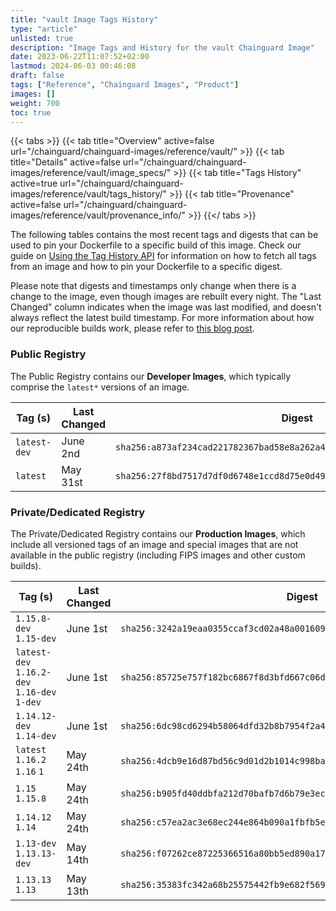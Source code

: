 ```yaml
---
title: "vault Image Tags History"
type: "article"
unlisted: true
description: "Image Tags and History for the vault Chainguard Image"
date: 2023-06-22T11:07:52+02:00
lastmod: 2024-06-03 00:46:08
draft: false
tags: ["Reference", "Chainguard Images", "Product"]
images: []
weight: 700
toc: true
---
```


{{< tabs >}}
{{< tab title="Overview" active=false url="/chainguard/chainguard-images/reference/vault/" >}}
{{< tab title="Details" active=false url="/chainguard/chainguard-images/reference/vault/image_specs/" >}}
{{< tab title="Tags History" active=true url="/chainguard/chainguard-images/reference/vault/tags_history/" >}}
{{< tab title="Provenance" active=false url="/chainguard/chainguard-images/reference/vault/provenance_info/" >}}
{{</ tabs >}}

The following tables contains the most recent tags and digests that can be used to pin your Dockerfile to a specific build of this image. Check our guide on [Using the Tag History API](/chainguard/chainguard-images/using-the-tag-history-api/) for information on how to fetch all tags from an image and how to pin your Dockerfile to a specific digest.

Please note that digests and timestamps only change when there is a change to the image, even though images are rebuilt every night. The "Last Changed" column indicates when the image was last modified, and doesn't always reflect the latest build timestamp. For more information about how our reproducible builds work, please refer to [this blog post](https://www.chainguard.dev/unchained/reproducing-chainguards-reproducible-image-builds).

### Public Registry
The Public Registry contains our **Developer Images**, which typically comprise the `latest*` versions of an image.

| Tag (s)       | Last Changed | Digest                                                                    |
|---------------|--------------|---------------------------------------------------------------------------|
|  `latest-dev` | June 2nd     | `sha256:a873af234cad221782367bad58e8a262a44048f68c04e1a07f7f7f735f8dbfb2` |
|  `latest`     | May 31st     | `sha256:27f8bd7517d7df0d6748e1ccd8d75e0d49cb3a9a5ea345968ae94fc03839199d` |


### Private/Dedicated Registry
The Private/Dedicated Registry contains our **Production Images**, which include all versioned tags of an image and special images that are not available in the public registry (including FIPS images and other custom builds).

| Tag (s)                                       | Last Changed | Digest                                                                    |
|-----------------------------------------------|--------------|---------------------------------------------------------------------------|
|  `1.15.8-dev` `1.15-dev`                      | June 1st     | `sha256:3242a19eaa0355ccaf3cd02a48a001609e0012bb956756648be845554ceaa44a` |
|  `latest-dev` `1.16.2-dev` `1.16-dev` `1-dev` | June 1st     | `sha256:85725e757f182bc6867f8d3bfd667c06df6f3ea19bedf502002088fed57ac045` |
|  `1.14.12-dev` `1.14-dev`                     | June 1st     | `sha256:6dc98cd6294b58064dfd32b8b7954f2a4530f3165d1e93117d86b29eb2d2460c` |
|  `latest` `1.16.2` `1.16` `1`                 | May 24th     | `sha256:4dcb9e16d87bd56c9d01d2b1014c998bac476a263c5ec8e7f4e79055bd4cbae1` |
|  `1.15` `1.15.8`                              | May 24th     | `sha256:b905fd40ddbfa212d70bafb7d6b79e3ec890f674907d47ac1dca84910c9a33ed` |
|  `1.14.12` `1.14`                             | May 24th     | `sha256:c57ea2ac3e68ec244e864b090a1fbfb5e7da5ba6af728ce5edb72a2788f328ea` |
|  `1.13-dev` `1.13.13-dev`                     | May 14th     | `sha256:f07262ce87225366516a80bb5ed890a173a8f2c0ee1ec69e613b4071d88280e3` |
|  `1.13.13` `1.13`                             | May 13th     | `sha256:35383fc342a68b25575442fb9e682f569a1eddcf0d8af31fade9d22c17e6b317` |

